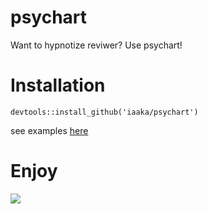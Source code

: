 # psychart
Want to hypnotize reviwer? Use psychart!

# Installation
```devtools::install_github('iaaka/psychart')```

see examples [here](https://htmlpreview.github.io/?https://github.com/iaaka/psychart/blob/main/examples/example.html)

# Enjoy
![](examples/animated.gif)
